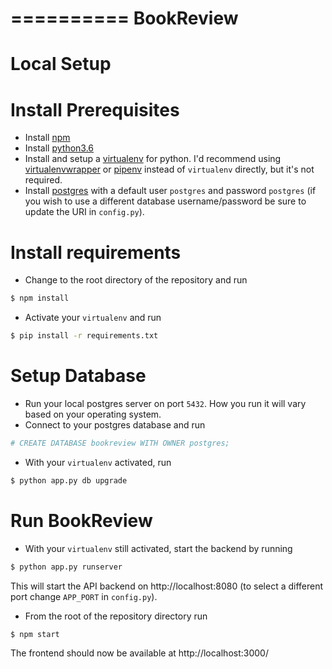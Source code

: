 ==========
BookReview
==========

Local Setup
===========

# Install Prerequisites

- Install [npm](https://docs.npmjs.com/getting-started/installing-node)
- Install [python3.6](https://www.python.org/downloads/release/latest)
- Install and setup a [virtualenv](https://packaging.python.org/guides/installing-using-pip-and-virtualenv/) for python.
  I'd recommend using [virtualenvwrapper](http://virtualenvwrapper.readthedocs.io/en/latest/command_ref.html) or [pipenv](https://docs.pipenv.org/) instead of `virtualenv` directly, but it's not required.
- Install [postgres](https://www.postgresql.org/download/) with a default user `postgres` and password `postgres` (if you wish to use a different database username/password be sure to update the URI in `config.py`).

# Install requirements
- Change to the root directory of the repository and run
```bash
$ npm install
```
- Activate your `virtualenv` and run
```bash
$ pip install -r requirements.txt
```

# Setup Database
- Run your local postgres server on port `5432`. How you run it will vary based on your operating system.
- Connect to your postgres database and run
```bash
# CREATE DATABASE bookreview WITH OWNER postgres;
```
- With your `virtualenv` activated, run
```bash
$ python app.py db upgrade
```

# Run BookReview
- With your `virtualenv` still activated, start the backend by running
```bash
$ python app.py runserver
```
  This will start the API backend on http://localhost:8080 (to select a different port change `APP_PORT` in `config.py`).
- From the root of the repository directory run
```bash
$ npm start
```
  The frontend should now be available at http://localhost:3000/